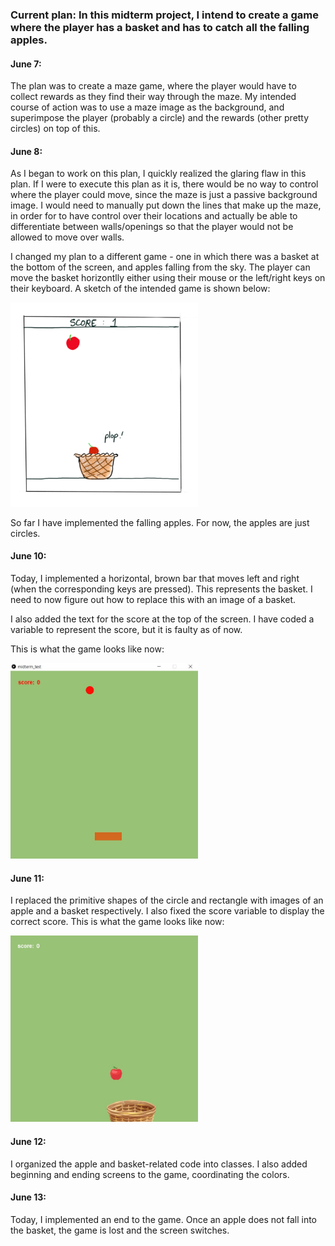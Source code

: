 ### Current plan: In this midterm project, I intend to create a game where the player has a basket and has to catch all the falling apples. 

#### June 7: 
The plan was to create a maze game, where the player would have to collect rewards as they find their way through the maze. My intended course of action was to use a maze image as the background, and superimpose the player (probably a circle) and the rewards (other pretty circles) on top of this. 

#### June 8:
As I began to work on this plan, I quickly realized the glaring flaw in this plan. If I were to execute this plan as it is, there would be no way to control where the player could move, since the maze is just a passive background image. I would need to manually put down the lines that make up the maze, in order for to have control over their locations and actually be able to differentiate between walls/openings so that the player would not be allowed to move over walls.  

I changed my plan to a different game - one in which there was a basket at the bottom of the screen, and apples falling from the sky. The player can move the basket horizontlly either using their mouse or the left/right keys on their keyboard. A sketch of the intended game is shown below:

  <img src="sketch.png" width="300">

So far I have implemented the falling apples. For now, the apples are just circles.

#### June 10:
Today, I implemented a horizontal, brown bar that moves left and right (when the corresponding keys are pressed). This represents the basket. I need to now figure out how to replace this with an image of a basket. 

I also added the text for the score at the top of the screen. I have coded a variable to represent the score, but it is faulty as of now. 

This is what the game looks like now:

  <img src="june10.JPG" width="300">
  
#### June 11:

I replaced the primitive shapes of the circle and rectangle with images of an apple and a basket respectively. I also fixed the score variable to display the correct score. This is what the game looks like now:

  <img src="june11.JPG" width="300">

#### June 12:
I organized the apple and basket-related code into classes. I also added beginning and ending screens to the game, coordinating the colors. 

#### June 13:
Today, I implemented an end to the game. Once an apple does not fall into the basket, the game is lost and the screen switches. 

